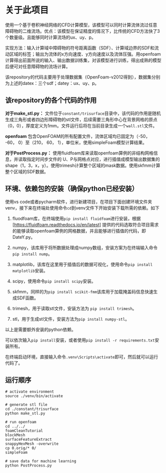# __关于此项目__

使用一个基于卷积神经网络的CFD计算模型，该模型可以同时计算流体流过任意障碍物的二维流场。优点：该模型在保证精度的情况下，比传统的CFD方法快了3个数量级。且能够同时计算流场的ux、uy、p。  

 实现方法：输入计算域中障碍物的符号距离函数（SDF）、计算域边界的SDF和流动区域的标签；输出为流体的x方向速度、y方向速度以及流体压强。用openfoam计算得出前面所说的输入、输出数据训练集，对该模型进行训练，得出成熟的模型后便可对任意障碍物的流场计算。

该repository的代码主要用于处理数据集（OpenFoam-v2012得到），数据集分别为上述的datex：三个sdf；datey：ux、uy、p。

## **该repository的各个代码的作用** 

**对于make_stl.py：** 文件位于`constant/trisurface`目录中，该代码的作用是随机生成三角形或者四边形障碍物的stl文件，后续需要三角形中心在背景网格的原点（0，0），厚度定义为1mm。文件运行后将在当前目录生成一个`wall.stl`文件。

**openfoam**  包含OpenFOAM的所有配置文件，流体区域均已固定为（-50， -60， 0）至（210， 60， 1），单位米，使用simpleFoam模型计算结果。

**对于PostProcess.py：** 使用fluidfoam库来读取openfoam算例的非结构网格信息，并读取指定时间步文件的 U、P与网格点对应，进行插值成模型输出数据集的shape（1，3，x，y）。使用trimesh计算整个区域的mask数据。使用skfmm计算整个区域的SDF数据。


## **环境、依赖包的安装（确保python已经安装）** 

使用vs code或者pycharm软件，进行新建项目，在项目下面创建环境文件夹venv，接下来在终端处使用命令`cd`到venv文件下开始安装下载所需的依赖。如下

1. fluodfoam库，在终端使用`pip install fluidfoam`进行安装，根据 [https://fluidfoam.readthedocs.io/en/latest] 提供的代码选取符合项目需求的能够读取openfoam算例的网格数据，并且能够进行插值的代码，即DateY.py。

2. numpy，该库用于将所数据处理成numpy数组，安装方案为在终端输入命令`pip install nump`。 

3. matplotlib，该库在这里用于插值后的数据可视化，使用命令`pip install matplotlib`安装。

4. scipy，使用命令`pip install scipy`安装。 

5. skfmm，同样的为`pip install scikit-fmm`该库用于加载掩盖码信息快速生成SDF函数。

6. trimesh，用于读取stl文件，安装方法为 `pip install trimesh`。

7. stl，用于生成stl文件，安装方法为`pip install numpy-stl`。

以上是需要额外安装的python依赖。

可以依次输入`pip install`安装，或者使用`pip install -r requirements.txt`安装所有。

在终端启动环境，直接输入命令`.venv\Scripts\activate`即可，然后就可以运行代码了。

## **运行顺序** 

```shell
# activate environment
source ./venv/bin/activate

# generate stl file
cd ./constant/trisurface
python make_stl.py

# run openfoam
cd ../../
foamCleanTutorial
blockMesh
surfaceFeatureExtract
snappyHexMesh -overwrite
cp 0.orig/* 0/
simpleFoam

# save data for machine learning
python PostProcess.py
```
